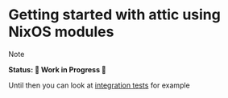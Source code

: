 # Getting started with attic using NixOS modules

> [!NOTE]
> **Status: 🚧 Work in Progress 🚧**
>
> Until then you can look at [integration tests](../tests/integration.nix) for example

